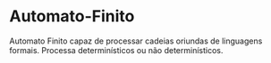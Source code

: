 # Automato-Finito
Automato Finito capaz de processar cadeias oriundas de linguagens formais. Processa determinísticos ou não determinísticos.
